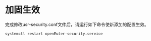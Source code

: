 # 加固生效<a name="ZH-CN_TOPIC_0225297203"></a>

完成修改usr-security.conf文件后，请运行如下命令使新添加的配置生效。

```
systemctl restart openEuler-security.service
```

